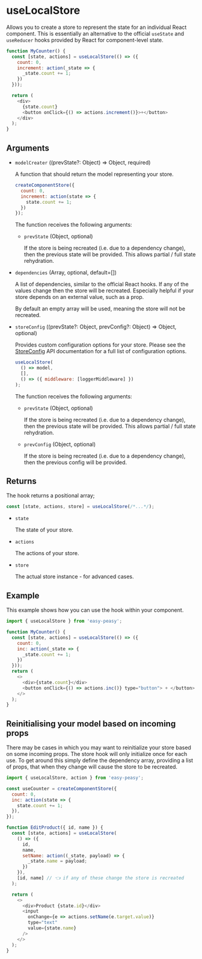 # useLocalStore

Allows you to create a store to represent the state for an individual React component. This is essentially an alternative to the official `useState` and `useReducer` hooks provided by React for component-level state.

```javascript
function MyCounter() {
  const [state, actions] = useLocalStore(() => ({
    count: 0,
    increment: action(_state => {
      _state.count += 1;
    })
  }));

  return (
    <div>
      {state.count}
      <button onClick={() => actions.increment()}>+</button>
    </div>
  );
}
```

## Arguments

  - `modelCreater` ((prevState?: Object) => Object, required)

    A function that should return the model representing your store.

    ```javascript
    createComponentStore({
      count: 0,
      increment: action(state => {
        state.count += 1;
      })
    });
    ```

    The function receives the following arguments:

    - `prevState` (Object, optional)

      If the store is being recreated (i.e. due to a dependency change), then the previous state will be provided. This allows partial / full state rehydration.

  - `dependencies` (Array, optional, default=[])

    A list of dependencies, similar to the official React hooks. If any of the values change then the store will be recreated. Especially helpful if your store depends on an external value, such as a prop.

    By default an empty array will be used, meaning the store will not be recreated.

  - `storeConfig` ((prevState?: Object, prevConfig?: Object) => Object, optional)

    Provides custom configuration options for your store. Please see the [StoreConfig](/docs/api/store-config.html) API documentation for a full list of configuration options.

    ```javascript
    useLocalStore(
      () => model,
      [],
      () => ({ middleware: [loggerMiddleware] })
    );
    ```

    The function receives the following arguments:

    - `prevState` (Object, optional)

      If the store is being recreated (i.e. due to a dependency change), then the previous state will be provided. This allows partial / full state rehydration.

    - `prevConfig` (Object, optional)

      If the store is being recreated (i.e. due to a dependency change), then the previous config will be provided.

## Returns

The hook returns a positional array;

```typescript
const [state, actions, store] = useLocalStore(/*...*/);
```

- `state`

  The state of your store.

- `actions`

  The actions of your store.

- `store`

  The actual store instance - for advanced cases.

## Example

This example shows how you can use the hook within your component.

```javascript
import { useLocalStore } from 'easy-peasy';

function MyCounter() {
  const [state, actions] = useLocalStore(() => ({
    count: 0,
    inc: action(_state => {
      _state.count += 1;
    })
  }));
  return (
    <>
      <div>{state.count}</div>
      <button onClick={() => actions.inc()} type="button"> + </button>
    </>
  );
}
```

## Reinitialising your model based on incoming props

There may be cases in which you may want to reinitialize your store based on some incoming props. The store hook will only initialize once for each use. To get around this simply define the dependency array, providing a list of props, that when they change will cause the store to be recreated.

```javascript
import { useLocalStore, action } from 'easy-peasy';

const useCounter = createComponentStore({
  count: 0,
  inc: action(state => {
    state.count += 1;
  }),
});

function EditProduct({ id, name }) {
  const [state, actions] = useLocalStore(
    () => ({
      id,
      name,
      setName: action((_state, payload) => {
        _state.name = payload;
      })
    }),
    [id, name] // 👈 if any of these change the store is recreated
  );

  return (
    <>
      <div>Product {state.id}</div>
      <input
        onChange={e => actions.setName(e.target.value)}
        type="text"
        value={state.name}
      />
    </>
  );
}
```
